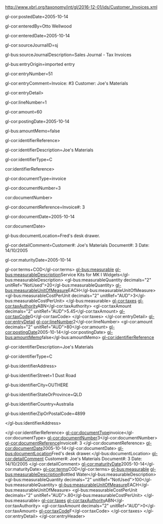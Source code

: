 http://www.xbrl.org/taxonomy/int/gl/2016-12-01/ids/Customer_Invoices.xml

<!--  invoice 3  -->

gl-cor:postedDate=2005-10-14

gl-cor:enteredBy=Otto Wellwood

gl-cor:enteredDate=2005-10-14

gl-cor:sourceJournalID=sj

gl-bus:sourceJournalDescription=Sales Journal - Tax Invoices

gl-bus:entryOrigin=imported entry

gl-cor:entryNumber=51

gl-cor:entryComment=Invoice: #3 Customer: Joe's Materials

gl-cor:entryDetail>

gl-cor:lineNumber=1

gl-cor:amount=60

gl-cor:postingDate=2005-10-14

gl-bus:amountMemo=false

gl-cor:identifierReference>

gl-cor:identifierDescription=Joe's Materials

gl-cor:identifierType=C

cor:identifierReference>

gl-cor:documentType=invoice

gl-cor:documentNumber=3

cor:documentNumber>

gl-cor:documentReference=Invoice#: 3

gl-cor:documentDate=2005-10-14

cor:documentDate>

gl-bus:documentLocation=Fred's desk drawer.

gl-cor:detailComment=Customer#: Joe's Materials Document#: 3 Date: 14/10/2005

gl-cor:maturityDate=2005-10-14

gl-cor:terms+COD</gl-cor:terms>
<gl-bus:measurable>
<gl-bus:measurableDescription>Service Kits for MK I Widgets</gl-bus:measurableDescription>
<gl-bus:measurableQuantity decimals="2" unitRef="NotUsed">20</gl-bus:measurableQuantity>
<gl-bus:measurableUnitOfMeasure>EACH</gl-bus:measurableUnitOfMeasure>
<gl-bus:measurableCostPerUnit decimals="2" unitRef="AUD">3</gl-bus:measurableCostPerUnit>
</gl-bus:measurable>
<gl-cor:taxes>
<gl-cor:taxAuthority>ABN</gl-cor:taxAuthority>
<gl-cor:taxAmount decimals="2" unitRef="AUD">5.45</gl-cor:taxAmount>
<gl-cor:taxCode>G</gl-cor:taxCode>
</gl-cor:taxes>
</gl-cor:entryDetail>
<gl-cor:entryDetail>
<gl-cor:lineNumber>2</gl-cor:lineNumber>
<gl-cor:amount decimals="2" unitRef="AUD">80</gl-cor:amount>
<gl-cor:postingDate>2005-10-14</gl-cor:postingDate>
<gl-bus:amountMemo>false</gl-bus:amountMemo>
<gl-cor:identifierReference>
<!--
 <gl-cor:identifierCode>1130</gl-cor:identifierCode> 
					<gl-cor:identifierExternalReference>
						<gl-cor:identifierAuthorityCode>99 666 666 998</gl-cor:identifierAuthorityCode>
						<gl-cor:identifierAuthority>ABN</gl-cor:identifierAuthority>
					</gl-cor:identifierExternalReference> 
-->
gl-cor:identifierDescription=Joe's Materials

gl-cor:identifierType=C

gl-bus:identifierAddress>

gl-bus:identifierStreet=1 Dust Road

gl-bus:identifierCity=OUTHERE

gl-bus:identifierStateOrProvince=QLD

gl-bus:identifierCountry=Australia

gl-bus:identifierZipOrPostalCode=4899

</gl-bus:identifierAddress>

</gl-cor:identifierReference>
<gl-cor:documentType>invoice</gl-cor:documentType>
<gl-cor:documentNumber>3</gl-cor:documentNumber>
<gl-cor:documentReference>Invoice#: 3 </gl-cor:documentReference>
<gl-cor:documentDate>2005-10-14</gl-cor:documentDate>
<gl-bus:documentLocation>Fred's desk drawer.</gl-bus:documentLocation>
<gl-cor:detailComment>
Customer#: Joe's Materials Document#: 3 Date: 14/10/2005
</gl-cor:detailComment>
<gl-cor:maturityDate>2005-10-14</gl-cor:maturityDate>
<gl-cor:terms>COD</gl-cor:terms>
<gl-bus:measurable>
<gl-bus:measurableDescription>Bottled Water</gl-bus:measurableDescription>
<gl-bus:measurableQuantity decimals="2" unitRef="NotUsed">100</gl-bus:measurableQuantity>
<gl-bus:measurableUnitOfMeasure>EACH</gl-bus:measurableUnitOfMeasure>
<gl-bus:measurableCostPerUnit decimals="2" unitRef="AUD">.80</gl-bus:measurableCostPerUnit>
</gl-bus:measurable>
<gl-cor:taxes>
<gl-cor:taxAuthority>ABN</gl-cor:taxAuthority>
<gl-cor:taxAmount decimals="2" unitRef="AUD">0</gl-cor:taxAmount>
<gl-cor:taxCode>F</gl-cor:taxCode>
</gl-cor:taxes>
</gl-cor:entryDetail>
</gl-cor:entryHeader>
